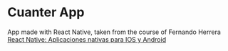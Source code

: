 # Cuanter App

App made with React Native, taken from the course of Fernando Herrera [React Native: Aplicaciones nativas para IOS y Android](https://www.udemy.com/course/react-native-fh/)